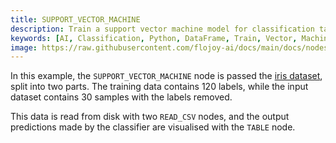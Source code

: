 ```yaml
---
title: SUPPORT_VECTOR_MACHINE
description: Train a support vector machine model for classification tasks by taking two dataframes of label and feature from labelled training data and a dataframe of unlabelled input data.
keywords: [AI, Classification, Python, DataFrame, Train, Vector, Machine Model]
image: https://raw.githubusercontent.com/flojoy-ai/docs/main/docs/nodes/AI_ML/CLASSIFICATION/SUPPORT_VECTOR_MACHINE/examples/EX1/output.jpeg
---
```


In this example, the `SUPPORT_VECTOR_MACHINE` node is passed the [iris dataset](https://archive.ics.uci.edu/dataset/53/iris), split into two parts. The training data contains 120 labels, while the input dataset contains 30 samples with the labels removed.

This data is read from disk with two `READ_CSV` nodes, and the output predictions made by the classifier are visualised with the `TABLE` node.